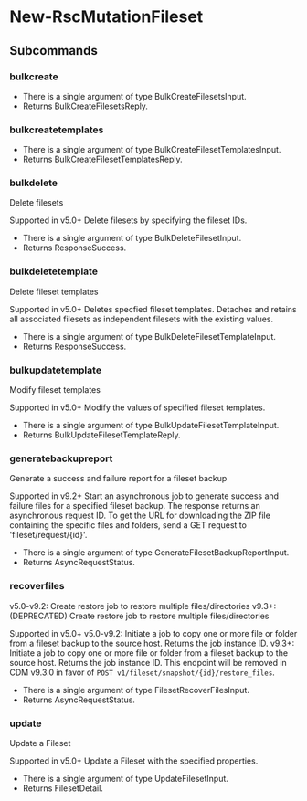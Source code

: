 # New-RscMutationFileset
## Subcommands
### bulkcreate
- There is a single argument of type BulkCreateFilesetsInput.
- Returns BulkCreateFilesetsReply.
### bulkcreatetemplates
- There is a single argument of type BulkCreateFilesetTemplatesInput.
- Returns BulkCreateFilesetTemplatesReply.
### bulkdelete
Delete filesets

Supported in v5.0+
Delete filesets by specifying the fileset IDs.

- There is a single argument of type BulkDeleteFilesetInput.
- Returns ResponseSuccess.
### bulkdeletetemplate
Delete fileset templates

Supported in v5.0+
Deletes specfied fileset templates. Detaches and retains all associated filesets as independent filesets with the existing values.

- There is a single argument of type BulkDeleteFilesetTemplateInput.
- Returns ResponseSuccess.
### bulkupdatetemplate
Modify fileset templates

Supported in v5.0+
Modify the values of specified fileset templates.

- There is a single argument of type BulkUpdateFilesetTemplateInput.
- Returns BulkUpdateFilesetTemplateReply.
### generatebackupreport
Generate a success and failure report for a fileset backup

Supported in v9.2+
Start an asynchronous job to generate success and failure files for a specified fileset backup. The response returns an asynchronous request ID. To get the URL for downloading the ZIP file containing the specific files and folders, send a GET request to 'fileset/request/{id}'.

- There is a single argument of type GenerateFilesetBackupReportInput.
- Returns AsyncRequestStatus.
### recoverfiles
v5.0-v9.2: Create restore job to restore multiple files/directories
v9.3+: (DEPRECATED) Create restore job to restore multiple files/directories

Supported in v5.0+
v5.0-v9.2: Initiate a job to copy one or more file or folder from a fileset backup to the source host. Returns the job instance ID.
v9.3+: Initiate a job to copy one or more file or folder from a fileset backup to the source host. Returns the job instance ID. This endpoint will be removed in CDM v9.3.0 in favor of `POST v1/fileset/snapshot/{id}/restore_files`.

- There is a single argument of type FilesetRecoverFilesInput.
- Returns AsyncRequestStatus.
### update
Update a Fileset

Supported in v5.0+
Update a Fileset with the specified properties.

- There is a single argument of type UpdateFilesetInput.
- Returns FilesetDetail.
